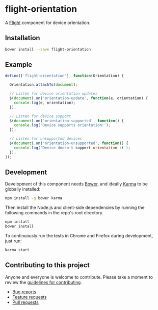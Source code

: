 # flight-orientation

A [Flight](https://github.com/twitter/flight) component for device orientation.

## Installation

```bash
bower install --save flight-orientation
```
## Example

```javascript
define(['flight-orientation'], function(Orientation) {

  Orientation.attachTo(document);

  // Listen for device orientation updates
  $(document).on('orientation-update', function(e, orientation) {
    console.log(e, orientation);
  });

  // Listen for device support
  $(document).on('orientation-supported', function() {
    console.log('Device supports orientation!');
  });

  // Listen for unsupported devices
  $(document).on('orientation-unsupported', function() {
    console.log('Device doesn't support orientation :(');
  });
});
```

## Development

Development of this component needs [Bower](http://bower.io), and ideally
[Karma](http://karma-runner.github.io) to be globally installed:

```bash
npm install -g bower karma
```

Then install the Node.js and client-side dependencies by running the following
commands in the repo's root directory.

```bash
npm install
bower install
```

To continuously run the tests in Chrome and Firefox during development, just run:

```bash
karma start
```

## Contributing to this project

Anyone and everyone is welcome to contribute. Please take a moment to
review the [guidelines for contributing](CONTRIBUTING.md).

* [Bug reports](CONTRIBUTING.md#bugs)
* [Feature requests](CONTRIBUTING.md#features)
* [Pull requests](CONTRIBUTING.md#pull-requests)
